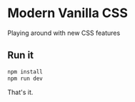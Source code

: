 # Modern Vanilla CSS

Playing around with new CSS features

## Run it

```bash
npm install
npm run dev
```

That's it.
